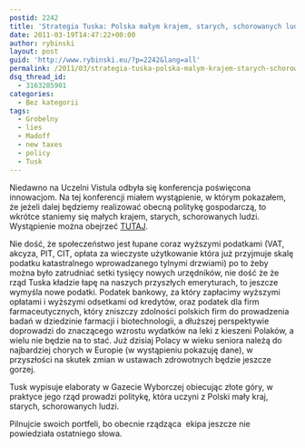 ```yaml
---
postid: 2242
title: 'Strategia Tuska: Polska małym krajem, starych, schorowanych ludzi'
date: 2011-03-19T14:47:22+00:00
author: rybinski
layout: post
guid: 'http://www.rybinski.eu/?p=2242&lang=all'
permalink: /2011/03/strategia-tuska-polska-malym-krajem-starych-schorowanych-ludzi/
dsq_thread_id:
  - 3163285901
categories:
  - Bez kategorii
tags:
  - Grobelny
  - lies
  - Madoff
  - new taxes
  - policy
  - Tusk
---
```

Niedawno na Uczelni Vistula odbyła się konferencja poświęcona innowacjom. Na tej konferencji miałem wystąpienie, w którym pokazałem, że jeżeli dalej będziemy realizować obecną politykę gospodarczą, to wkrótce staniemy się małych krajem, starych, schorowanych ludzi. Wystąpienie można obejrzeć [TUTAJ](http://bankier.tv/rybinski-szykujemy-sobie-gospodarczy-horror-8704.html?utm_source=rss&utm_medium=rss&utm_campaign=rss).

Nie dość, że społeczeństwo jest łupane coraz wyższymi podatkami (VAT, akcyza, PIT, CIT, opłata za wieczyste użytkowanie która już przyjmuje skalę podatku katastralnego wprowadzanego tylnymi drzwiami) po to żeby można było zatrudniać setki tysięcy nowych urzędników, nie dość że że rząd Tuska kładzie łapę na naszych przyszłych emeryturach, to jeszcze wymyśla nowe podatki. Podatek bankowy, za który zapłacimy wyższymi opłatami i wyższymi odsetkami od kredytów, oraz podatek dla firm farmaceutycznych, który zniszczy zdolności polskich firm do prowadzenia badań w dziedzinie farmacji i biotechnologii, a dłuższej perspektywie doprowadzi do znaczącego wzrostu wydatków na leki z kieszeni Polaków, a wielu nie będzie na to stać. Już dzisiaj Polacy w wieku seniora należą do najbardziej chorych w Europie (w wystąpieniu pokazuję dane), w przyszłości na skutek zmian w ustawach zdrowotnych będzie jeszcze gorzej.

Tusk wypisuje elaboraty w Gazecie Wyborczej obiecując złote góry, w praktyce jego rząd prowadzi politykę, która uczyni z Polski mały kraj, starych, schorowanych ludzi.

Pilnujcie swoich portfeli, bo obecnie rządząca  ekipa jeszcze nie powiedziała ostatniego słowa.
